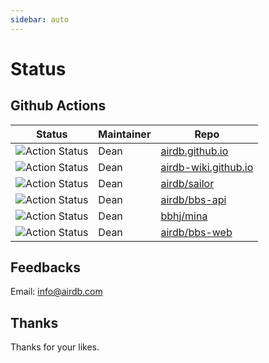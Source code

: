 ```yaml
---
sidebar: auto
---
```


# Status

## Github Actions

| Status |  Maintainer | Repo |
| ----  | ---- | --- |
| ![Action Status](https://github.com/airdb/airdb.github.io/workflows/Node/badge.svg) | Dean | [airdb.github.io](https://github.com/airdb/airdb.github.io/actions) |
| ![Action Status](https://github.com/airdb-wiki/airdb-wiki.github.io/workflows/Node/badge.svg) | Dean | [airdb-wiki.github.io](https://github.com/airdb-wiki/airdb-wiki.github.io/actions) |
| ![Action Status](https://github.com/airdb/sailor/workflows/Go/badge.svg) | Dean | [airdb/sailor](https://github.com/airdb/sailor/actions) |
| ![Action Status](https://github.com/airdb/bbs-api/workflows/Go/badge.svg) | Dean | [airdb/bbs-api](https://github.com/airdb/bbs-api/actions) |
| ![Action Status](https://github.com/bbhj/mina/workflows/Node/badge.svg) | Dean | [bbhj/mina](https://github.com/bbhj/mina/actions) |
| ![Action Status](https://github.com/airdb/bbs-web/workflows/Node/badge.svg) | Dean | [airdb/bbs-web](https://github.com/airdb/bbs-web/actions) |

## Feedbacks

Email: info@airdb.com


## Thanks
Thanks for your likes.
